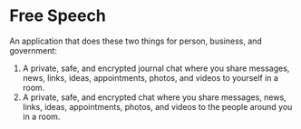 # Free Speech
An application that does these two things for person, business, and government:
1.  A private, safe, and encrypted journal chat where you share messages, news, links, ideas, appointments, photos, and videos to yourself in a room.
2.  A private, safe, and encrypted chat where you share messages, news, links, ideas, appointments, photos, and videos to the people around you in a room. 
